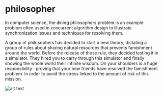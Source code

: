 # philosopher

In computer science, the dining philosophers problem is an example problem often used in concurrent algorithm design to illustrate synchronization issues and techniques for resolving them.



A group of philosophers has decided to start a new theory, dictating a group of rules about sharing natural resources that prevents famishment around the world.
Before the release of those rule, they decided testing it in a simulator. They hired you to carry through this simulator and finally showing the whole world their infinite wisdom.
On your shoulders is a huge responsibility : proving that your new friends have resolved the famishment problem. In order to avoid the stress linked to the amount of risk of this mission.

![alt text](https://github.com/jurelou/indie/blob/master/img/Capture%20de%20Pr%C3%A9sentationWorms.wmv.png "Logo Title Text 1")
